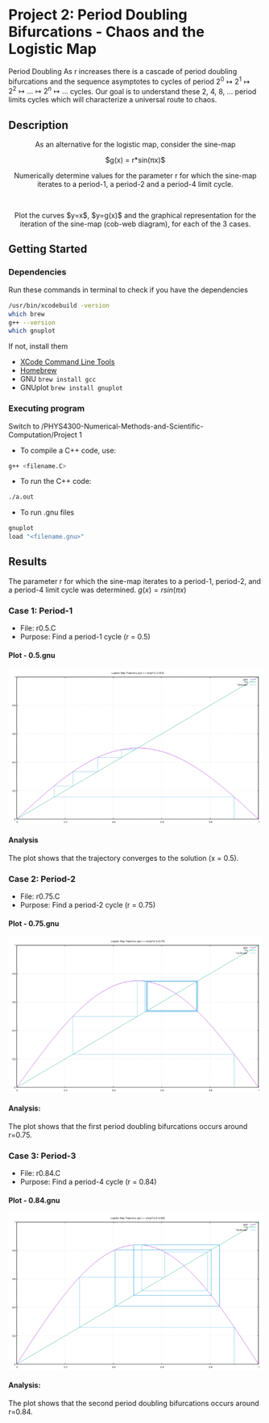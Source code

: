 # Project 2: Period Doubling Bifurcations - Chaos and the Logistic Map

Period Doubling
As r increases there is a cascade of period doubling bifurcations and the sequence asymptotes to cycles of period $2^0↦2^1↦2^2↦…↦2^n↦…$ cycles.   Our goal is to understand these 2, 4, 8, ... period limits cycles which will characterize a universal route to chaos.

## Description

<p align="center">
    As an alternative for the logistic map, consider the sine-map
</p>

<p align="center">
    $g(x) = r*sin(πx)$
</p>

<p align="center">
Numerically determine values for the parameter r for which the sine-map iterates to a period-1, a period-2 and a period-4 limit cycle.</p><br>
<p align="center">
Plot the curves $y=x$, $y=g(x)$ and the graphical representation for the iteration of the sine-map (cob-web diagram), for each of the 3 cases.
</p>

## Getting Started

### Dependencies
Run these commands in terminal to check if you have the dependencies 
```sh
/usr/bin/xcodebuild -version 
which brew
g++ --version
which gnuplot
```
If not, install them
* [XCode Command Line Tools](https://apps.apple.com/us/app/xcode/id497799835?mt=12)
* [Homebrew](https://brew.sh/index.html)
* GNU ```brew install gcc```
* GNUplot ```brew install gnuplot```

### Executing program
Switch to /PHYS4300-Numerical-Methods-and-Scientific-Computation/Project 1

* To compile a C++ code, use:
```sh
g++ <filename.C>
```
* To run the C++ code:
```sh
./a.out
```
* To run .gnu files
```sh
gnuplot
load "<filename.gnu>"
```

## Results
The parameter r for which the sine-map iterates to a period-1, period-2, and a period-4 limit cycle was determined.
$g(x)=rsin(πx)$

### Case 1: Period-1 
- File: r0.5.C
- Purpose: Find a period-1 cycle (r = 0.5)
#### Plot - 0.5.gnu
![r=0.5 plot](r0.5.png?raw=true "Title")
#### Analysis
The plot shows that the trajectory converges to the solution (x = 0.5).

### Case 2: Period-2
- File: r0.75.C
- Purpose: Find a period-2 cycle (r = 0.75)
#### Plot - 0.75.gnu
![r=0.75 plot](r0.75.png?raw=true "Title")
#### Analysis: 
The plot shows that the first period doubling bifurcations occurs around r=0.75.

### Case 3: Period-3
- File: r0.84.C
- Purpose: Find a period-4 cycle (r = 0.84)
#### Plot - 0.84.gnu
![r=0.84 plot](r0.84.png?raw=true "Title")
#### Analysis: 
The plot shows that the second period doubling bifurcations occurs around r=0.84.
